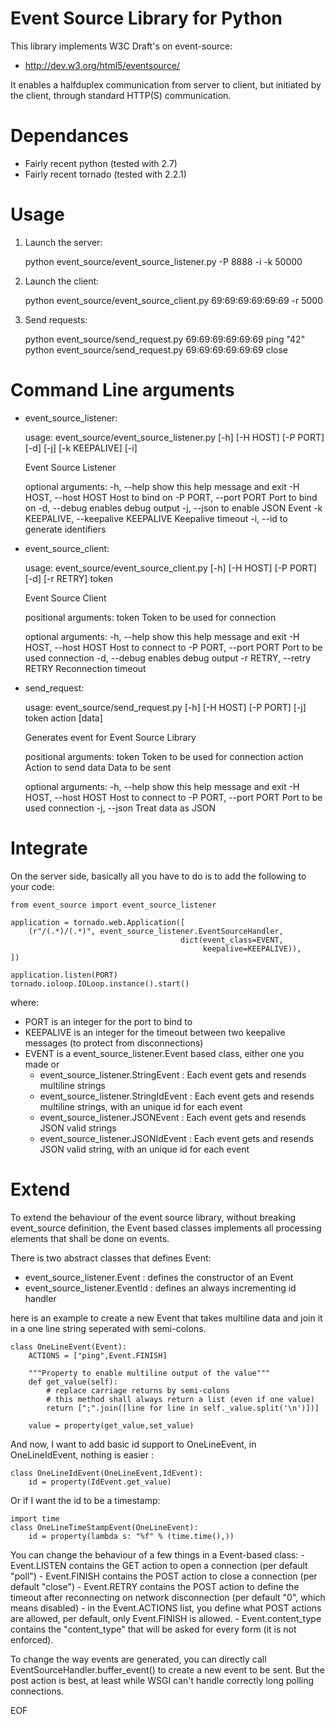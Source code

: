 Event Source Library for Python
===============================

This library implements W3C Draft's on event-source:
 * http://dev.w3.org/html5/eventsource/

It enables a halfduplex communication from server to client, but initiated
by the client, through standard HTTP(S) communication.

Dependances
===========

 - Fairly recent python (tested with 2.7)
 - Fairly recent tornado (tested with 2.2.1)

Usage
=====

 1. Launch the server:
    
    python event_source/event_source_listener.py -P 8888 -i -k 50000

 2. Launch the client:

    python event_source/event_source_client.py 69:69:69:69:69:69 -r 5000

 3. Send requests:

    python event_source/send_request.py 69:69:69:69:69:69 ping "42"
    python event_source/send_request.py 69:69:69:69:69:69 close

Command Line arguments
======================

 - event_source_listener:

    usage: event_source/event_source_listener.py [-h] [-H HOST] [-P PORT] [-d]
                                                [-j] [-k KEEPALIVE] [-i]

    Event Source Listener

    optional arguments:
    -h, --help            show this help message and exit
    -H HOST, --host HOST  Host to bind on
    -P PORT, --port PORT  Port to bind on
    -d, --debug           enables debug output
    -j, --json            to enable JSON Event
    -k KEEPALIVE, --keepalive KEEPALIVE
                            Keepalive timeout
    -i, --id              to generate identifiers

 - event_source_client:

    usage: event_source/event_source_client.py [-h] [-H HOST] [-P PORT] [-d]
                                            [-r RETRY]
                                            token

    Event Source Client

    positional arguments:
    token                 Token to be used for connection

    optional arguments:
    -h, --help            show this help message and exit
    -H HOST, --host HOST  Host to connect to
    -P PORT, --port PORT  Port to be used connection
    -d, --debug           enables debug output
    -r RETRY, --retry RETRY
                            Reconnection timeout

 - send_request:

    usage: event_source/send_request.py [-h] [-H HOST] [-P PORT] [-j]
                                        token action [data]

    Generates event for Event Source Library

    positional arguments:
    token                 Token to be used for connection
    action                Action to send
    data                  Data to be sent

    optional arguments:
    -h, --help            show this help message and exit
    -H HOST, --host HOST  Host to connect to
    -P PORT, --port PORT  Port to be used connection
    -j, --json            Treat data as JSON


Integrate
=========

On the server side, basically all you have to do is to add the following to your code:

    from event_source import event_source_listener

    application = tornado.web.Application([
        (r"/(.*)/(.*)", event_source_listener.EventSourceHandler, 
                                          dict(event_class=EVENT,
                                               keepalive=KEEPALIVE)),
    ])

    application.listen(PORT)
    tornado.ioloop.IOLoop.instance().start()

where:
 - PORT is an integer for the port to bind to
 - KEEPALIVE is an integer for the timeout between two keepalive messages (to protect from disconnections)
 - EVENT is a event_source_listener.Event based class, either one you made or 
    - event_source_listener.StringEvent : Each event gets and resends multiline strings
    - event_source_listener.StringIdEvent : Each event gets and resends multiline strings, with an unique id for each event
    - event_source_listener.JSONEvent : Each event gets and resends JSON valid strings
    - event_source_listener.JSONIdEvent : Each event gets and resends JSON valid string, with an unique id for each event

Extend
======

To extend the behaviour of the event source library, without breaking event_source
definition, the Event based classes implements all processing elements that shall
be done on events. 

There is two abstract classes that defines Event:
 - event_source_listener.Event : defines the constructor of an Event
 - event_source_listener.EventId : defines an always incrementing id handler

here is an example to create a new Event that takes multiline data and join it in a one
line string seperated with semi-colons.

    class OneLineEvent(Event):
        ACTIONS = ["ping",Event.FINISH]

        """Property to enable multiline output of the value"""
        def get_value(self):
            # replace carriage returns by semi-colons
            # this method shall always return a list (even if one value)
            return [";".join([line for line in self._value.split('\n')])]

        value = property(get_value,set_value)

And now, I want to add basic id support to OneLineEvent, in OneLineIdEvent, 
nothing is easier :

    class OneLineIdEvent(OneLineEvent,IdEvent):
        id = property(IdEvent.get_value)

Or if I want the id to be a timestamp:

    import time
    class OneLineTimeStampEvent(OneLineEvent):
        id = property(lambda s: "%f" % (time.time(),))

You can change the behaviour of a few things in a Event-based class:
    - Event.LISTEN contains the GET action to open a connection (per default "poll")
    - Event.FINISH contains the POST action to close a connection (per default "close")
    - Event.RETRY contains the POST action to define the timeout after reconnecting on network disconnection (per default "0", which means disabled)
    - in the Event.ACTIONS list, you define what POST actions are allowed, per default,  only Event.FINISH is allowed. 
    - Event.content_type contains the "content_type" that will be asked for every form (it is not enforced).

To change the way events are generated, you can directly call EventSourceHandler.buffer_event()
to create a new event to be sent. But the post action is best, at least while WSGI can't handle
correctly long polling connections.

EOF
